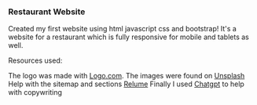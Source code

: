 ### Restaurant Website

Created my first website using html javascript css and bootstrap!
It's a website for a restaurant which is fully responsive for mobile and tablets as well.

Resources used:

The logo was made with [Logo.com](https://app.logo.com/).
The images were found on [Unsplash](https://unsplash.com/)
Help with the sitemap and sections [Relume](https://www.relume.io/)
Finally I used [Chatgpt](https://chat.openai.com/) to help with copywriting





